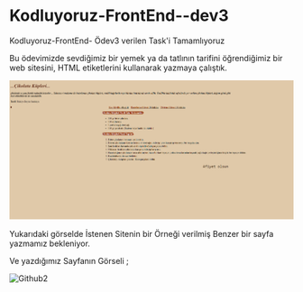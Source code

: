 # Kodluyoruz-FrontEnd--dev3
Kodluyoruz-FrontEnd- Ödev3 verilen Task'i Tamamlıyoruz

Bu ödevimizde sevdiğimiz bir yemek ya da tatlının tarifini öğrendiğimiz bir web sitesini, HTML etiketlerini kullanarak yazmaya çalıştık.

[Github1]:https://github.com/KemaList93/Kodluyoruz-FrontEnd--dev3/blob/main/%C3%96dev-3/IMG/%C3%A7ikolatak%C3%BCpleri.png
[Github2]:https://github.com/KemaList93/Kodluyoruz-FrontEnd--dev3/blob/main/%C3%96dev-3/IMG/Screenshot%202022-07-11%20213017.png

![Github1] 

Yukarıdaki görselde İstenen Sitenin bir Örneği verilmiş Benzer bir sayfa yazmamız bekleniyor.

Ve yazdığımız Sayfanın Görseli ;

![Github2]


